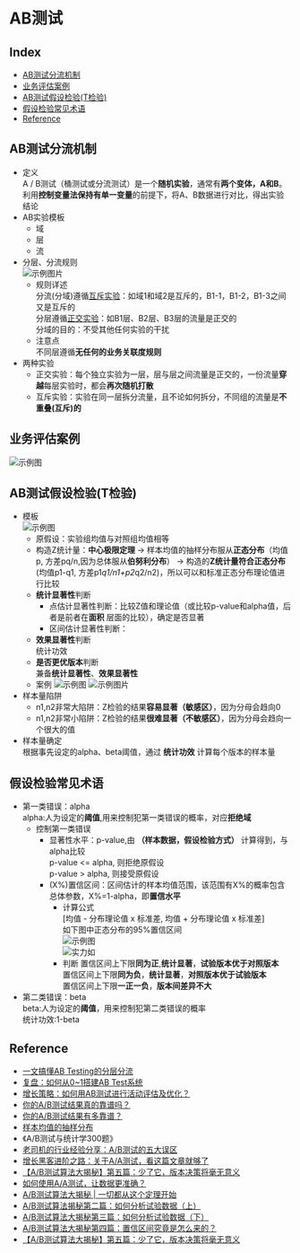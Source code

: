 AB测试
===
Index
---
- [AB测试分流机制](#AB测试分流机制)
- [业务评估案例](#业务评估案例)
- [AB测试假设检验(T检验)](#AB测试假设检验(T检验))
- [假设检验常见术语](#假设检验常见术语)
- [Reference](#Reference)

## AB测试分流机制
- 定义<br>
A / B测试（桶测试或分流测试）是一个**随机实验**，通常有**两个变体，A和B**。利用**控制变量法保持有单一变量**的前提下，将A、B数据进行对比，得出实验结论
- AB实验模板
  - 域
  - 层
  - 流
- 分层、分流规则<br/>
![示例图片](../图片/分层分流规则.jpg)<br/>
  - 规则详述<br/>
分流(分域)遵循[互斥实验](./AB测试.md)：如域1和域2是互斥的，B1-1，B1-2，B1-3之间又是互斥的<br/>
分层遵循[正交实验](./AB测试.md)：如B1层、B2层、B3层的流量是正交的<br/>
分域的目的：不受其他任何实验的干扰<br/>
  - 注意点<br/>
不同层遵循**无任何的业务关联度规则**<br/>
- 两种实验
  - 正交实验：每个独立实验为一层，层与层之间流量是正交的，一份流量**穿越**每层实验时，都会**再次随机打散**
  - 互斥实验：实验在同一层拆分流量，且不论如何拆分，不同组的流量是**不重叠(互斥)的**
  
## 业务评估案例
![示例图](../图片/AB测试评估示例.jpg)

## AB测试假设检验(T检验)
- 模板<br/>
![示例图](../图片/Z统计量.png)<br/>
  - 原假设：实验组均值与对照组均值相等
  - 构造Z统计量：**中心极限定理** -> 样本均值的抽样分布服从**正态分布**（均值p, 方差pq/n,因为总体服从**伯努利分布**） -> 构造的**Z统计量符合正态分布**(均值p1-q1, 方差p1*q1/n1+p2*q2/n2)，所以可以和标准正态分布理论值进行比较<br/>
  - **统计显著性**判断
    - 点估计显著性判断：比较Z值和理论值（或比较p-value和alpha值，后者是前者在**面积** 层面的比较），确定是否显著
    - 区间估计显著性判断：<br/>
  - **效果显著性**判断<br/>
  统计功效
  - **是否更优版本**判断<br/>
  兼备**统计显著性**、**效果显著性**
  - 案例
  ![示例图](../图片/AB测试案例1.png)
  ![示例图片](../图片/AB测试案例2.png)
- 样本量陷阱
  - n1,n2非常大陷阱：Z检验的结果**容易显著（敏感区）**，因为分母会趋向0
  - n1,n2非常小陷阱：Z检验的结果**很难显著（不敏感区）**，因为分母会趋向一个很大的值
- 样本量确定<br/>
根据事先设定的alpha、beta阈值，通过 **统计功效** 计算每个版本的样本量

## 假设检验常见术语
- 第一类错误：alpha<br/>
alpha:人为设定的**阈值**,用来控制犯第一类错误的概率，对应**拒绝域**
  - 控制第一类错误
    - 显著性水平：p-value,由 **（样本数据，假设检验方式）** 计算得到，与alpha比较<br/>
    p-value <= alpha, 则拒绝原假设<br/>
    p-value > alpha, 则接受原假设<br/>
    - (X%)置信区间：区间估计的样本均值范围，该范围有X%的概率包含总体参数，X%=1-alpha，即**置信水平**<br/>
      - 计算公式<br/>
      [均值 - 分布理论值 x 标准差, 均值 + 分布理论值 x 标准差]<br/>
      如下图中正态分布的95%置信区间<br/>
      ![示例图](../图片/置信区间示例1.png)<br/>
      ![实力如](../图片/置信区间示例2.png)<br/>
      - 判断
      置信区间上下限**同为正**,**统计显著**，**试验版本优于对照版本**<br/>
      置信区间上下限**同为负**，**统计显著**，**对照版本优于试验版本**<br/>
      置信区间上下限**一正一负**，**版本间差异不大**
- 第二类错误：beta<br/>
beta:人为设定的**阈值**，用来控制犯第二类错误的概率<br/>
统计功效:1-beta<br>

## Reference
- [一文搞懂AB Testing的分层分流](http://www.woshipm.com/pd/1080730.html)
- [复盘：如何从0~1搭建AB Test系统](http://www.woshipm.com/pd/2425383.html)
- [增长策略：如何用AB测试进行活动评估及优化？](http://www.woshipm.com/pd/2078040.html)
- [你的A/B测试结果真的靠谱吗？](http://www.woshipm.com/data-analysis/2207880.html)
- [你的A/B测试结果有多靠谱？](http://www.woshipm.com/data-analysis/2207880.html)
- [样本均值的抽样分布](https://baike.baidu.com/item/%E6%A0%B7%E6%9C%AC%E5%9D%87%E5%80%BC%E7%9A%84%E6%8A%BD%E6%A0%B7%E5%88%86%E5%B8%83/7181356?fr=aladdin)
- 《A/B测试与统计学300题》
- [老司机的行业经验分享：A/B测试的五大误区](http://www.woshipm.com/data-analysis/498087.html)
- [增长黑客进阶之路：关于A/A测试，看这篇文章就够了](http://www.woshipm.com/data-analysis/427086.html)
- [【A/B测试算法大揭秘】第五篇：少了它，版本决策将毫无意义](http://www.woshipm.com/pmd/394039.html)
- [如何使用A/A测试，让数据更准确？](http://www.woshipm.com/data-analysis/438269.html)
- [A/B测试算法大揭秘 | 一切都从这个定理开始](http://www.woshipm.com/operate/376703.html)
- [A/B测试算法揭秘第二篇：如何分析试验数据（上）
](http://www.woshipm.com/pmd/380883.html)
- [A/B测试算法大揭秘第三篇：如何分析试验数据（下）
](http://www.woshipm.com/operate/385200.html)
- [A/B测试算法大揭秘第四篇：置信区间究竟是怎么来的？
](http://www.woshipm.com/pmd/388782.html)
- [【A/B测试算法大揭秘】第五篇：少了它，版本决策将毫无意义](http://www.woshipm.com/pmd/394039.html)
